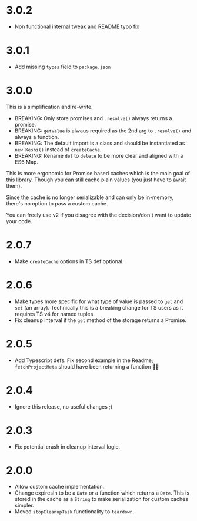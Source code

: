 # 3.0.2

- Non functional internal tweak and README typo fix

# 3.0.1

- Add missing `types` field to `package.json`

# 3.0.0

This is a simplification and re-write.

- BREAKING: Only store promises and `.resolve()` always returns a promise.
- BREAKING: `getValue` is alwaus required as the 2nd arg to `.resolve()` and always a function.
- BREAKING: The default import is a class and should be instantiated as `new Keshi()` instead of `createCache`.
- BREAKING: Rename `del` to `delete` to be more clear and aligned with a ES6 Map.

This is more ergonomic for Promise based caches which is the main goal of this library. Though you can still cache plain values (you just have to await them).

Since the cache is no longer serializable and can only be in-memory, there's no option to pass a custom cache.

You can freely use v2 if you disagree with the decision/don't want to update your code.

# 2.0.7

- Make `createCache` options in TS def optional.

# 2.0.6

- Make types more specific for what type of value is passed to `get` and `set` (an array). Technically this is a breaking change for TS users as it requires TS v4 for named tuples.
- Fix cleanup interval if the `get` method of the storage returns a Promise.

# 2.0.5

- Add Typescript defs. Fix second example in the Readme; `fetchProjectMeta` should have been returning a function 🤦‍♂️

# 2.0.4

- Ignore this release, no useful changes ;)

# 2.0.3

- Fix potential crash in cleanup interval logic.

# 2.0.0

- Allow custom cache implementation.
- Change expiresIn to be a `Date` or a function which returns a `Date`. This is stored in the cache as a `String` to make serialization for custom caches simpler.
- Moved `stopCleanupTask` functionality to `teardown`.
